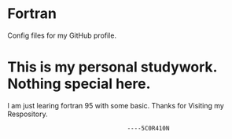 # Fortran
Config files for my GitHub profile.
# This is my personal studywork. Nothing special here.
I am just learing fortran 95 with some basic. 
Thanks for Visiting my Respository.

                                      ----5C0R410N
